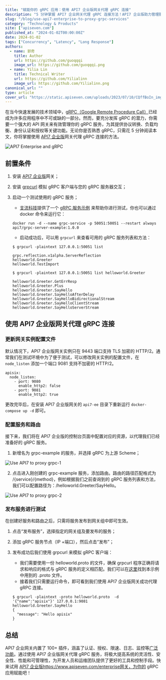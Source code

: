 ```yaml
---
title: "赋能你的 gRPC 应用：使用 API7 企业版网关代理 gRPC 连接"
description: "5 分钟掌握 API7 企业网关代理 gRPC 连接方法！API7 企业版助力管理服务，轻松实现协议转换、负载均衡、安全认证等功能。"
slug: "/blog/use-api7-enterprise-to-proxy-grpc-services"
category: "Technology & Products"
site: ["apiseven.com"]
published_at: "2024-01-02T00:00:00Z"
date: 2024-01-02
tags: ["Concurrency", "Latency", "Long Response"]
authors:
  - name: 郭奇
    title: Author
    url: https://github.com/guoqqqi
    image_url: https://github.com/guoqqqi.png
  - name: Yilia Lin
    title: Technical Writer
    url: https://github.com/Yilialinn
    image_url: https://github.com/Yilialinn.png
canonical_url: ""
type: article
cover_url: "https://static.apiseven.com/uploads/2023/07/10/CQffBoIn_img_v2_eaf7a40f-77da-4c03-8e5f-7fc9038aa68g.png"
---
```


在当今快速发展的技术领域中，[gRPC（Google Remote Procedure Call）](https://zh.wikipedia.org/wiki/GRPC)已经成为许多应用程序中不可或缺的一部分。然而，要充分发挥 gRPC 的潜力，你需要一个强大的 API 网关来有效管理你的 gRPC 服务，为其提供协议转换、负载均衡、身份认证和授权等关键功能。无论你是否熟悉 gRPC，只需花 5 分钟阅读本文，你将掌握使用 [API7 企业版](https://www.apiseven.com/enterprise)网关代理 gRPC 连接的方法。

![API7 Enterprise and gRPC](https://static.apiseven.com/uploads/2024/01/02/ITu9xgjT_img_v3_026n_141d4850-e004-495e-95a0-66a004458e9g.jpg)

## 前置条件

1. 安装 [API7 企业版](https://api7.ai/try?product=enterprise)网关；
2. 安装 [grpcurl](https://github.com/fullstorydev/grpcurl#installation) 模拟 gRPC 客户端与您的 gRPC 服务器交互；
3. 启动一个测试使用的 gRPC 服务；
   - [支流科技](https://www.apiseven.com/)提供了一个 [gRPC 服务示例](https://github.com/api7/grpc_server_example) 来帮助你进行测试，你也可以通过 docker 命令来运行它：

   ```
   docker run -d --name grpc-service -p 50051:50051 --restart always api7/grpc-server-example:1.0.0
   ```

   - 启动成功后，可以用 `grpcurl` 来查看可用的 gRPC 服务列表和方法：

   ```
   $ grpcurl -plaintext 127.0.0.1:50051 list

   grpc.reflection.v1alpha.ServerReflection
   helloworld.Greeter
   helloworld.TestImport

   $ grpcurl -plaintext 127.0.0.1:50051 list helloworld.Greeter

   helloworld.Greeter.GetErrResp
   helloworld.Greeter.Plus
   helloworld.Greeter.SayHello
   helloworld.Greeter.SayHelloAfterDelay
   helloworld.Greeter.SayHelloBidirectionalStream
   helloworld.Greeter.SayHelloClientStream
   helloworld.Greeter.SayHelloServerStream
   ```

## 使用 API7 企业版网关代理 gRPC 连接

### 更新网关实例配置文件

默认情况下，API7 企业版网关实例只在 9443 端口支持 TLS 加密的 HTTP/2。通常我们在测试环境中为了便于测试，可以修改网关实例的配置文件，在 `node_listen` 添加一个端口 9081 支持不加密的 HTTP/2。

```
apisix:
  node_listen:
    - port: 9080
      enable_http2: false
    - port: 9081
      enable_http2: true
```

更改完毕后，在安装 API7 企业版网关的 `api7-ee` 目录下重新运行 `docker-compose up -d` 即可。

### 配置服务和路由

接下来，我们将在 API7 企业版的控制台页面中配置对应的资源，以代理我们已经准备好的 gRPC 服务。

1. 新增名为 grpc-example 的服务，并选择 gRPC 为上游 Scheme；

![Use API7 to proxy grpc-1](https://static.apiseven.com/uploads/2024/01/02/Iw7CEI5a_grpc-2.png)

2. 点击进入刚创建的 grpc-example 服务，添加路由。路由的路径匹配格式为 /{service}/{method}，例如根据我们之前查询到的 gRPC 服务列表和方法，我们可以配置路径为：/helloworld.Greeter/SayHello。

![Use API7 to proxy grpc-2](https://static.apiseven.com/uploads/2024/01/02/SMBLTGMy_grpc-3.png)

### 发布服务进行测试

在创建好服务和路由之后，只需将服务发布到网关组中即可生效。

1. 点击“发布服务”，选择指定的网关组及要发布的服务；
2. 添加 gRPC 服务节点（IP +端口），然后点击“发布”；
3. 发布成功后我们使用 grpcurl 来模拟 gRPC 客户端：

    - 我们需要使用一份 helloworld.proto 的文件，确保 grpcurl 程序正确将请求和响应的格式与 gRPC 服务的定义相匹配。我们可以在[这里](https://github.com/api7/grpc_server_example/blob/master/proto/helloworld.proto)找到本示例中用到的 .proto 文件。
    - 接着我们只需要运行命令，即可看到我们使用 API7 企业版网关成功代理 gRPC 连接。

    ```
    $ grpcurl -plaintext -proto helloworld.proto  -d '{"name":"apisix"}' 127.0.0.1:9081
    helloworld.Greeter.SayHello
    {
      "message": "Hello apisix"
    }
    ```

## 总结

API7 企业网关内置了 100+ 插件，涵盖了认证、授权、限速、日志、监控等[广泛功能](https://www.apiseven.com/products/api7/features)。通过使用 API7 企业版网关代理 gRPC 服务，将极大提高系统的灵活性、安全性、性能和可管理性，为开发人员和运维团队提供了更好的工具和控制手段。快来试用 [API7 企业版](https://www.apiseven.com/enterprise)https://www.apiseven.com/enterprise网关，为你的 gRPC 应用赋能吧！
